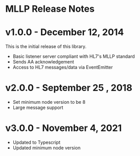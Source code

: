 # MLLP Release Notes

# v1.0.0 - December 12, 2014

This is the initial release of this library.

- Basic listener server compliant with HL7's MLLP standard
- Sends AA acknowledgement
- Access to HL7 messages/data via EventEmitter

# v2.0.0 - September 25 , 2018

- Set minimum node version to be 8
- Large message support

# v3.0.0 - November 4, 2021

- Updated to Typescript
- Updated minimum node version 